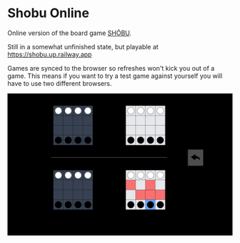 # Shobu Online
Online version of the board game [SHŌBU](https://boardgamegeek.com/boardgame/272380/shbu).

Still in a somewhat unfinished state, but playable at https://shobu.up.railway.app

Games are synced to the browser so refreshes won't kick you out of a game. This means if you want to try a test game against yourself you will have to use two different browsers.

![Screenshot of the game](/screenshots/game.png)
